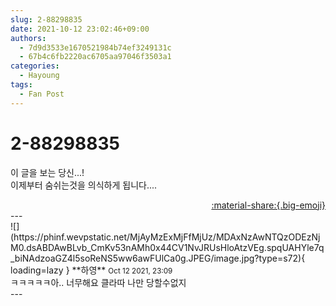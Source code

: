 ```yaml
---
slug: 2-88298835
date: 2021-10-12 23:02:46+09:00
authors:
  - 7d9d3533e1670521984b74ef3249131c
  - 67b4c6fb2220ac6705aa97046f3503a1
categories:
  - Hayoung
tags:
  - Fan Post
---
```


# 2-88298835

<div class="post-container" markdown="1">
<div class="content-container md-sidebar__scrollwrap" markdown="1">

이 글을 보는 당신...!<br>이제부터 숨쉬는것을 의식하게 됩니다....

</div>
</div>

<div style="text-align: right;" markdown="1">
<a href="https://weverse.io/fromis9/fanpost/2-88298835" style="text-align: right;">:material-share:{.big-emoji}</a>
</div>
---

<div class="comments-container md-sidebar__scrollwrap" markdown="1">
<div class="comment" markdown="1">
<div class='id-container' markdown="1">
![](https://phinf.wevpstatic.net/MjAyMzExMjFfMjUz/MDAxNzAwNTQzODEzNjM0.dsABDAwBLvb_CmKv53nAMh0x44CV1NvJRUsHloAtzVEg.spqUAHYle7q_biNAdzoaGZ4l5soReNS5ww6awFUlCa0g.JPEG/image.jpg?type=s72){ loading=lazy }
**<span class="artist">하영</span>** <small>Oct 12 2021, 23:09</small><br>
</div>
<div class='comment-body' markdown="1">
ㅋㅋㅋㅋㅋ아.. 너무해요 클라따 나만 당할수없지
</div>
</div>
</div>
---

